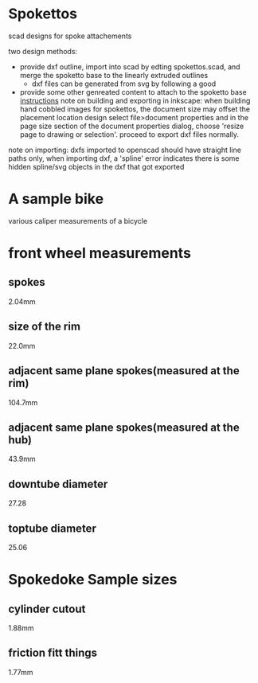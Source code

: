 Spokettos
=========
scad designs for spoke attachements

two design methods:
- provide dxf outline, import into scad by edting spokettos.scad, and merge the
spoketto base to the linearly extruded outlines 
  - dxf files can be generated from svg by following a good
- provide some other genreated content to attach to the spoketto base
[instructions](http://repraprip.blogspot.com/2011/05/inkscape-to-openscad-dxf-tutorial.html)
note on building and exporting in inkscape: when building hand cobbled images
for spokettos, the document size may offset the placement location design
select file>document properties and in the page size section of the document
properties dialog, choose 'resize page to drawing or selection'. proceed to
export dxf files normally.

note on importing: dxfs imported to openscad should have straight line paths
only, when importing dxf, a 'spline' error indicates there is some hidden
spline/svg objects in the dxf that got exported 

A sample bike
=============

various caliper measurements of a bicycle 

front wheel measurements
========================
spokes
------
2.04mm

size of the rim
---------------
22.0mm

adjacent same plane spokes(measured at the rim)
-----------------------------------------------
104.7mm

adjacent same plane spokes(measured at the hub)
-----------------------------------------------
43.9mm

downtube diameter
-----------------
27.28

toptube diameter
----------------
25.06


Spokedoke Sample sizes
======================

cylinder cutout
---------------
1.88mm 

friction fitt things
--------------------
1.77mm


